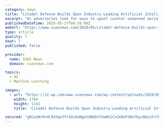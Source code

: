 ```yaml
---
category: news
title: "Citadel Defense Builds Upon Industry-Leading Artificial Intelligence and Machine Learning Technology to Take Down Nefarious Drones"
excerpt: "As adversaries look for ways to spoof counter unmanned aerial systems (C-UAS), Citadel responds with unparalleled speed and agility San Diego, CA – Citadel Defense, a proven innovator in full spectrum counter drone solutions,"
publishedDateTime: 2020-05-27T06:58:00Z
webUrl: "https://www.suasnews.com/2020/05/citadel-defense-builds-upon-industry-leading-artificial-intelligence-and-machine-learning-technology-to-take-down-nefarious-drones/"
type: article
quality: 7
heat: 7
published: false

provider:
  name: SUAS News
  domain: suasnews.com

topics:
  - AI
  - Machine Learning

images:
  - url: "https://i2.wp.com/www.suasnews.com/wp-content/uploads/2020/05/Citadel_Runway_Protection.png?fit=1766%2C1142&#038;ssl=1"
    width: 1766
    height: 1142
    title: "Citadel Defense Builds Upon Industry-Leading Artificial Intelligence and Machine Learning Technology to Take Down Nefarious Drones"

secured: "g8CwzWr0+dL9d3qe3f+3Uz4aNgetXNE6n7Sw86JCvCm9xFSNnfKycQkozFs7LkccGKsVhYWe4w/91bL65+kjpqgUdX9Sxfzovu3IwcWsIbzUtotmduOCzKuyETmLJupHuMlvux4494RagTLvyIUu98xSAeGNcPKbOS+NLmhm9Z9JZKP5xds5n3O9w0Qqd3tMcaUUyGZFDXfJrKku5ySDSR7JGZnWkDjZXVM1r1Po02yMtlFmjXyZh4zaHEeNZoMAM/3yELMeM1ovYUyEAVxivYpi/Yf0fjmpVOrG9UHdETcc21CVN6Rf0uz47PYAmWTCNvHwFnm7m7UKUFrDuGZrdcuRFA1salh+A6Y8gGwrEvAbVkf/kS1R0ZG8BTUwuwjTNriWD075Y/fzhyWl0RM0MFZKvyeM3wK/YAyHsCdWRvWhp4bZMwd4Zrz5hjCSlbEqgG0x1ohV6+Fxcxzpvx7Rz0Vb/1ksi0ZjEsDxJ/LDHOU=;3SVRZ61jpUB2dbomrDGQtw=="
---
```


